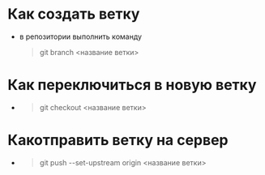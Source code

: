 # Как создать ветку
- в репозитории выполнить команду
    >git branch <название ветки>

# Как переключиться в новую ветку

 - >git checkout <название ветки>
 # Какотправить ветку на сервер
- > git push --set-upstream origin <название ветки>